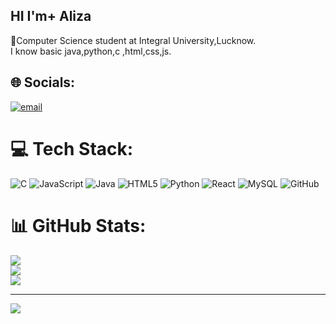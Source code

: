 ## HI I'm+ Aliza

 📖Computer Science student at Integral University,Lucknow.</br>
 I know basic java,python,c ,html,css,js.<br/>

 
## 🌐 Socials:
[![email](https://img.shields.io/badge/Email-D14836?logo=gmail&logoColor=white)](mailto:alizafatima623@gmail.com) 

# 💻 Tech Stack:
![C](https://img.shields.io/badge/c-%2300599C.svg?style=for-the-badge&logo=c&logoColor=white) ![JavaScript](https://img.shields.io/badge/javascript-%23323330.svg?style=for-the-badge&logo=javascript&logoColor=%23F7DF1E) ![Java](https://img.shields.io/badge/java-%23ED8B00.svg?style=for-the-badge&logo=openjdk&logoColor=white) ![HTML5](https://img.shields.io/badge/html5-%23E34F26.svg?style=for-the-badge&logo=html5&logoColor=white) ![Python](https://img.shields.io/badge/python-3670A0?style=for-the-badge&logo=python&logoColor=ffdd54) ![React](https://img.shields.io/badge/react-%2320232a.svg?style=for-the-badge&logo=react&logoColor=%2361DAFB) ![MySQL](https://img.shields.io/badge/mysql-4479A1.svg?style=for-the-badge&logo=mysql&logoColor=white) ![GitHub](https://img.shields.io/badge/github-%23121011.svg?style=for-the-badge&logo=github&logoColor=white)
# 📊 GitHub Stats:
![](https://github-readme-stats.vercel.app/api?username=alizaf27&theme=monokai&hide_border=false&include_all_commits=false&count_private=false)<br/>
![](https://nirzak-streak-stats.vercel.app/?user=alizaf27&theme=monokai&hide_border=false)<br/>
![](https://github-readme-stats.vercel.app/api/top-langs/?username=alizaf27&theme=monokai&hide_border=false&include_all_commits=false&count_private=false&layout=compact)

---
[![](https://visitcount.itsvg.in/api?id=alizaf27&icon=2&color=10)](https://visitcount.itsvg.in)

<!-- Proudly created with GPRM ( https://gprm.itsvg.in ) -->
 
